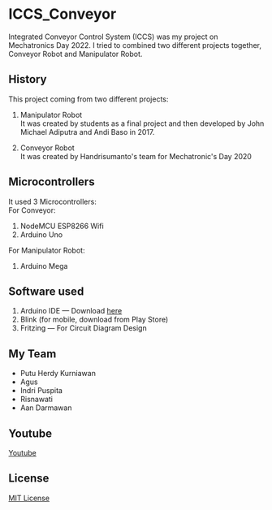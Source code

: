 # ICCS_Conveyor
Integrated Conveyor Control System (ICCS) was my project on Mechatronics Day 2022.
I tried to combined two different projects together, Conveyor Robot and Manipulator Robot.

## History
This project coming from two different projects:
1. Manipulator Robot <br>
It was created by students as a final project and then developed by John Michael Adiputra and Andi Baso in 2017.

2. Conveyor Robot <br>
It was created by Handrisumanto's team for Mechatronic's Day 2020

## Microcontrollers
It used 3 Microcontrollers: <br>
For Conveyor:
1. NodeMCU ESP8266 Wifi
2. Arduino Uno

For Manipulator Robot:
1. Arduino Mega

## Software used
1. Arduino IDE — Download [here](https://www.arduino.cc/en/software)
2. Blink (for mobile, download from Play Store)
3. Fritzing — For Circuit Diagram Design

## My Team
- Putu Herdy Kurniawan
- Agus
- Indri Puspita
- Risnawati
- Aan Darmawan

## Youtube
[Youtube](https://youtu.be/FnN2X-vGAT0)

## License
[MIT License](LICENSE)